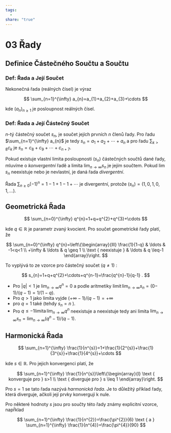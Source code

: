 ```yaml
---
tags:
  - 
share: "true"
---
```


# 03 Řady

## Definice Částečného Součtu a Součtu

### **Def:** Řada a Její Součet

Nekonečná řada (reálných čı́sel) je výraz

$$
\sum_{n=1}^{\infty} a_{n}=a_{1}+a_{2}+a_{3}+\cdots
$$

kde $\left(a_{n}\right)_{n \geq 1}$ je posloupnost reálných čísel. 

### **Def:** Řada a Její Částečný Součet

 $n$-tý částečný součet $s_{n}$, je součet jejích prvních $n$ členů řady. Pro řadu $\sum_{n=1}^{\infty} a_{n}$ je tedy $s_{n}=a_{1}+a_{2}+\cdots+a_{n}$ a pro řadu $\sum_{k>8} c_{k}$ je $s_{n}=c_{8}+c_{9}+\cdots+c_{n+7}$.
 
Pokud existuje vlastní limita posloupnosti $\left(s_{n}\right)$ částečných součtů dané řady, mluvíme o *konvergentní* řadě a limita $\lim _{n \rightarrow \infty} s_{n}$ je jejím součtem. Pokud $\lim s_{n}$ neexistuje nebo je nevlastní, je daná řada *divergentní*.

Řada $\sum_{n \geq 0}(-1)^{n}=1-1+1-1+\cdots$ je divergentní, protože $\left(s_{n}\right)=(1,0,1,0,1, \ldots)$.

## Geometrická Řada

$$
\sum_{n=0}^{\infty} q^{n}=1+q+q^{2}+q^{3}+\cdots
$$

kde $q \in \mathbb{R}$ je parametr zvaný kvocient. Pro součet geometrické řady platí, že

$$
\sum_{n=0}^{\infty} q^{n}=\left\{\begin{array}{lll}
\frac{1}{1-q} & \ldots & -1<q<1 \\
+\infty & \ldots & q \geq 1 \\
\text { neexistuje } & \ldots & q \leq-1
\end{array}\right.
$$

To vyplývá to ze vzorce pro částečný součet $(q \neq 1)$ :

$$
s_{n}=1+q+q^{2}+\cdots+q^{n-1}=\frac{q^{n}-1}{q-1} .
$$

- Pro $|q|<1$ je $\lim _{n \rightarrow \infty} q^{n}=0$ a podle aritmetiky $\operatorname{limit} \lim _{n \rightarrow \infty} s_{n}=(0-$ $1) /(q-1)=1 /(1-q)$. 
- Pro $q>1$ jako limita vyjde $(+\infty-1) /(q-1)=+\infty$ 
- pro $q=1$ také (tehdy $s_{n}=n$ ). 
- Pro $q \leq-1 \operatorname{limita} \lim _{n \rightarrow \infty} q^{n}$ neexistuje a neexistuje tedy ani limita $\lim _{n \rightarrow \infty} s_{n}=\lim _{n \rightarrow \infty}\left(q^{n}-1\right) /(q-1)$.

## Harmonická Řada

$$
\sum_{n=1}^{\infty} \frac{1}{n^{s}}=1+\frac{1}{2^{s}}+\frac{1}{3^{s}}+\frac{1}{4^{s}}+\cdots
$$

kde $s \in \mathbb{R}$. Pro jejich konvergenci platí, že

$$
\sum_{n=1}^{\infty} \frac{1}{n^{s}}\left\{\begin{array}{l}
\text { konverguje pro } s>1 \\
\text { diverguje pro } s \leq 1
\end{array}\right.
$$

Pro $s=1$ se tato řada nazývá *harmonická řada*. Je to důležitý příklad řady, která diverguje, ačkoli její prvky konvergují k nule.

Pro některé hodnoty $s$ jsou pro součty této řady známy explicitní vzorce, např́klad

$$
\sum_{n=1}^{\infty} \frac{1}{n^{2}}=\frac{\pi^{2}}{6} \text { a } \sum_{n=1}^{\infty} \frac{1}{n^{4}}=\frac{\pi^{4}}{90}
$$
